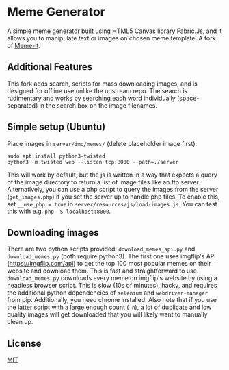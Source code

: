 # Meme Generator
A simple meme generator built using HTML5 Canvas library Fabric.Js, and it allows you to manipulate text or images on chosen meme template. A fork of [Meme-it](https://github.com/Abd3lwahab/Meme-It).

## Additional Features
This fork adds search, scripts for mass downloading images, and is designed for offline use unlike the upstream repo. The search is rudimentary and works by searching each word individually (space-separated) in the search box on the image filenames.

## Simple setup (Ubuntu)
Place images in `server/img/memes/` (delete placeholder image first).
```
sudo apt install python3-twisted
python3 -m twisted web --listen tcp:8000 --path=./server
```
This will work by default, but the js is written in a way that expects a query
of the image directory to return a list of image files like an ftp server.
Alternatively, you can use a php script to query the images from the server
(`get_images.php`) if you set the server up to handle php files. To enable
this, set `__use_php = true` in `server/resources/js/load-images.js`. You can
test this with e.g. `php -S localhost:8000`.


## Downloading images
There are two python scripts provided: `download_memes_api.py` and `download_memes.py` (both require python3). The first one uses imgflip's API (https://imgflip.com/api) to get the top 100 most popular memes on their website and download them. This is fast and straightforward to use. `download_memes.py` downloads every meme on imgflip's website by using a headless browser script. This is slow (10s of minutes), hacky, and requires the additional python dependencies of `selenium` and `webdriver-manager` from pip. Additionally, you need chrome installed. Also note that if you use the latter script with a large enough count (`-n`), a lot of duplicate and low quality images will get downloaded that you will likely want to manually clean up.

## License
[MIT](https://github.com/Abd3lwahab/Meme-It/blob/master/LICENSE)
